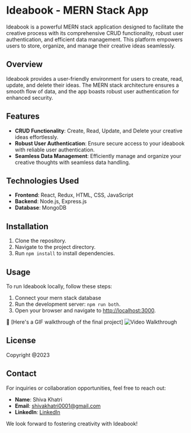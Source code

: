 # Ideabook - MERN Stack App

Ideabook is a powerful MERN stack application designed to facilitate the creative process with its comprehensive CRUD functionality, robust user authentication, and efficient data management. This platform empowers users to store, organize, and manage their creative ideas seamlessly.

## Overview

Ideabook provides a user-friendly environment for users to create, read, update, and delete their ideas. The MERN stack architecture ensures a smooth flow of data, and the app boasts robust user authentication for enhanced security.

## Features

- **CRUD Functionality**: Create, Read, Update, and Delete your creative ideas effortlessly.
- **Robust User Authentication**: Ensure secure access to your ideabook with reliable user authentication.
- **Seamless Data Management**: Efficiently manage and organize your creative thoughts with seamless data handling.

## Technologies Used

- **Frontend**: React, Redux, HTML, CSS, JavaScript
- **Backend**: Node.js, Express.js
- **Database**: MongoDB

## Installation

1. Clone the repository.
2. Navigate to the project directory.
3. Run `npm install` to install dependencies.

## Usage

To run Ideabook locally, follow these steps:
1. Connect your mern stack database
2. Run the development server: `npm run both`.
2. Open your browser and navigate to [http://localhost:3000](http://localhost:3000).

🔗 [Here's a GIF walkthrough of the final project]
<img src='./ideabook.gif' title='Video Walkthrough' width='' alt='Video Walkthrough' />

## License

Copyright @2023

## Contact

For inquiries or collaboration opportunities, feel free to reach out:

- **Name**: Shiva Khatri
- **Email**: shivakhatri0001@gmail.com
- **LinkedIn**: [LinkedIn](https://www.linkedin.com/in/shiva-khatri/)

We look forward to fostering creativity with Ideabook!